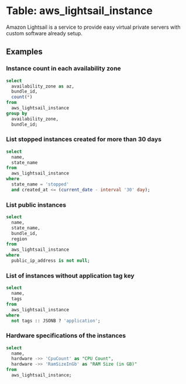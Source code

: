 # Table: aws_lightsail_instance

Amazon Lightsail is a service to provide easy virtual private servers with custom software already setup.

## Examples

### Instance count in each availability zone

```sql
select
  availability_zone as az,
  bundle_id,
  count(*)
from
  aws_lightsail_instance
group by
  availability_zone,
  bundle_id;
```

### List stopped instances created for more than 30 days

```sql
select
  name,
  state_name
from
  aws_lightsail_instance
where
  state_name = 'stopped'
  and created_at <= (current_date - interval '30' day);
```

### List public instances

```sql
select
  name,
  state_name,
  bundle_id,
  region
from
  aws_lightsail_instance
where
  public_ip_address is not null;
```

### List of instances without application tag key

```sql
select
  name,
  tags
from
  aws_lightsail_instance
where
  not tags :: JSONB ? 'application';
```

### Hardware specifications of the instances

```sql
select
  name,
  hardware ->> 'CpuCount' as "CPU Count",
  hardware ->> 'RamSizeInGb' as "RAM Size (in GB)"
from
  aws_lightsail_instance;
```